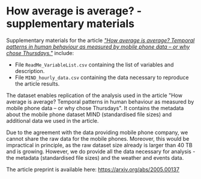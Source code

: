 # How average is average? - supplementary materials

Supplementary materials for the article [_"How average is average? Temporal patterns in human behaviour as measured by mobile phone data – or why chose Thursdays."_](https://arxiv.org/abs/2005.00137) include:

* File `ReadMe_VariableList.csv` containing the list of variables and description.
* File `MIND_hourly_data.csv` containing the data necessary to reproduce the article results.

The dataset enables replication of the analysis used in the article "How average is average? Temporal patterns in human behaviour as measured by mobile phone data – or why chose Thursdays". It contains the metadata about the mobile phone dataset MIND (standardised file sizes) and additional data we used in the article.

Due to the agreement with the data providing mobile phone company, we cannot share the raw data for the mobile phones. Moreover, this would be impractical in principle, as the raw dataset size already is larger than 40 TB and is growing. However, we do provide all the data necessary for analysis - the metadata (standardised file sizes) and the weather and events data.

The article preprint is available here: https://arxiv.org/abs/2005.00137
